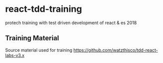 # react-tdd-training

protech training with test driven development of react &amp; es 2018

## Training Material

Source material used for training https://github.com/watzthisco/tdd-react-labs-v3.x
